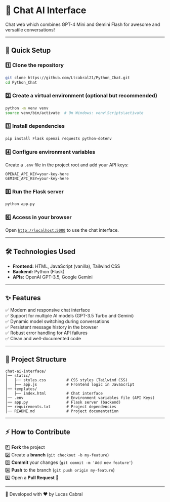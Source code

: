 # 📌 Chat AI Interface

Chat web which combines GPT-4 Mini and  Gemini Flash for awesome and versatile conversations!



---

## 🚀 Quick Setup

### 1️⃣ Clone the repository
```bash
git clone https://github.com/Ltcabral21/Python_Chat.git
cd Python_Chat
```

### 2️⃣ Create a virtual environment (optional but recommended)
```bash
python -m venv venv
source venv/bin/activate  # On Windows: venv\Scripts\activate
```

### 3️⃣ Install dependencies
```bash
pip install Flask openai requests python-dotenv

```

### 4️⃣ Configure environment variables
Create a `.env` file in the project root and add your API keys:
```env
OPENAI_API_KEY=your-key-here
GEMINI_API_KEY=your-key-here
```

### 5️⃣ Run the Flask server
```bash
python app.py
```

### 6️⃣ Access in your browser
Open [`http://localhost:5000`](http://localhost:5000) to use the chat interface.

---

## 🛠 Technologies Used

- **Frontend:** HTML, JavaScript (vanilla), Tailwind CSS
- **Backend:** Python (Flask)
- **APIs:** OpenAI GPT-3.5, Google Gemini

---

## ✨ Features

✅ Modern and responsive chat interface<br>
✅ Support for multiple AI models (GPT-3.5 Turbo and Gemini)<br>
✅ Dynamic model switching during conversations<br>
✅ Persistent message history in the browser<br>
✅ Robust error handling for API failures<br>
✅ Clean and well-documented code

---

## 📁 Project Structure

```
chat-ai-interface/
│── static/
│   ├── styles.css         # CSS styles (Tailwind CSS)
│   ├── app.js             # Frontend logic in JavaScript
│── templates/
│   ├── index.html         # Chat interface
│── .env                   # Environment variables file (API Keys)
│── app.py                 # Flask server (backend)
│── requirements.txt       # Project dependencies
│── README.md              # Project documentation
```

---

## ⚡ How to Contribute

1️⃣ **Fork** the project<br>
2️⃣ Create a **branch** (`git checkout -b my-feature`)<br>
3️⃣ **Commit** your changes (`git commit -m 'Add new feature'`)<br>
4️⃣ **Push** to the branch (`git push origin my-feature`)<br>
5️⃣ Open a **Pull Request** 🚀

---

📌 Developed with ❤️ by Lucas Cabral

